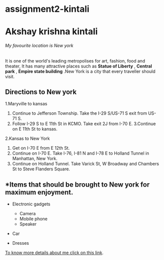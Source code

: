 # assignment2-kintali

# Akshay krishna kintali

###### My favourite location is New york

It is one of the world's leading metropolises for art, fashion, food and theater, It has many attractive places such as **Statue of Liberty** , **Central park** , **Empire state building** .New York is a city that every traveller should visit.

Directions to New york
---
1.Maryville to kansas
   1. Continue to Jefferson Township. Take the I-29 S/US-71 S exit from US-71 S.
   2. Follow I-29 S to E 11th St in KCMO. Take exit 2J from I-70 E.
   3.Continue on E 11th St to kansas.

2.Kansas to New York
   1. Get on I-70 E from E 12th St.
   2. Continue on I-70 E. Take I-76, I-81 N and I-78 E to Holland Tunnel in Manhattan, New York.
   3. Continue on Holland Tunnel. Take Varick St, W Broadway and Chambers St to Steve Flanders Square.

*Items that should be brought to New york for maximum enjoyment. 
---
* Electronic gadgets
    * Camera
    * Mobile phone
    * Speaker
   
* Car
   
* Dresses

[To know more details about me click on this link](AboutMe.md).








